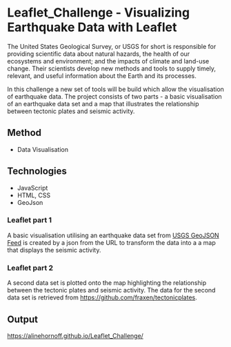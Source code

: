# Leaflet_Challenge - Visualizing Earthquake Data with Leaflet

The United States Geological Survey, or USGS for short is responsible for providing scientific data about natural hazards, the health of our ecosystems and environment; and the impacts of climate and land-use change. Their scientists develop new methods and tools to supply timely, relevant, and useful information about the Earth and its processes.

In this challenge a new set of tools will be build which allow the visualisation of earthquake data. The project consists of two parts - a basic visualisation of an earthquake data set and a map that illustrates the relationship between tectonic plates and seismic activity.


## Method

* Data Visualisation


## Technologies

* JavaScript
* HTML, CSS
* GeoJson


### Leaflet part 1

A basic visualisation utilising an earthquake data set from [USGS GeoJSON Feed](https://earthquake.usgs.gov/earthquakes/feed/v1.0/geojson.php) is created by a json from the URL to transform the data into a a map that displays the seismic activity.

### Leaflet part 2

A second data set is plotted onto the map highlighting the relationship between the tectonic plates and seismic activity. The data for the second data set is retrieved from https://github.com/fraxen/tectonicplates.


## Output
https://alinehornoff.github.io/Leaflet_Challenge/